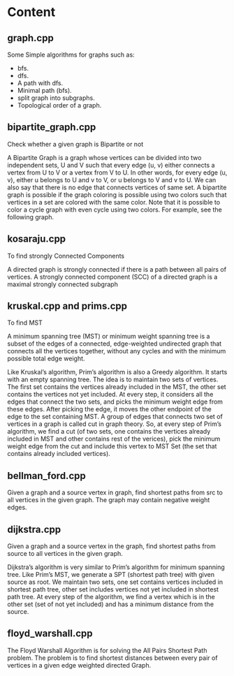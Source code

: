 # Content

## graph.cpp

Some Simple algorithms for graphs such as:
* bfs.
* dfs.
* A path with dfs.
* Minimal path (bfs).
* split graph into subgraphs.
* Topological order of a graph. 

## bipartite_graph.cpp

Check whether a given graph is Bipartite or not

A Bipartite Graph is a graph whose vertices can be divided into two independent sets, U and V such that every edge (u, v) either connects a vertex from U to V or a vertex from V to U. In other words, for every edge (u, v), either u belongs to U and v to V, or u belongs to V and v to U. We can also say that there is no edge that connects vertices of same set.
A bipartite graph is possible if the graph coloring is possible using two colors such that vertices in a set are colored with the same color. Note that it is possible to color a cycle graph with even cycle using two colors. For example, see the following graph.

## kosaraju.cpp

To find strongly Connected Components

A directed graph is strongly connected if there is a path between all pairs of vertices. A strongly connected component (SCC) of a directed graph is a maximal strongly connected subgraph

## kruskal.cpp and prims.cpp

To find MST 

A minimum spanning tree (MST) or minimum weight spanning tree is a subset of the edges of a connected, edge-weighted undirected graph that connects all the vertices together, without any cycles and with the minimum possible total edge weight.

Like Kruskal’s algorithm, Prim’s algorithm is also a Greedy algorithm. It starts with an empty spanning tree. The idea is to maintain two sets of vertices. The first set contains the vertices already included in the MST, the other set contains the vertices not yet included. At every step, it considers all the edges that connect the two sets, and picks the minimum weight edge from these edges. After picking the edge, it moves the other endpoint of the edge to the set containing MST.
A group of edges that connects two set of vertices in a graph is called cut in graph theory. So, at every step of Prim’s algorithm, we find a cut (of two sets, one contains the vertices already included in MST and other contains rest of the verices), pick the minimum weight edge from the cut and include this vertex to MST Set (the set that contains already included vertices).

## bellman_ford.cpp

Given a graph and a source vertex in graph, find shortest paths from src to all vertices in the given graph. The graph may contain negative weight edges.

## dijkstra.cpp

Given a graph and a source vertex in the graph, find shortest paths from source to all vertices in the given graph.

Dijkstra’s algorithm is very similar to Prim’s algorithm for minimum spanning tree. Like Prim’s MST, we generate a SPT (shortest path tree) with given source as root. We maintain two sets, one set contains vertices included in shortest path tree, other set includes vertices not yet included in shortest path tree. At every step of the algorithm, we find a vertex which is in the other set (set of not yet included) and has a minimum distance from the source.

## floyd_warshall.cpp

The Floyd Warshall Algorithm is for solving the All Pairs Shortest Path problem. The problem is to find shortest distances between every pair of vertices in a given edge weighted directed Graph. 
